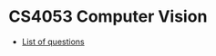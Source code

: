 
# CS4053 Computer Vision

* [List of questions](https://github.com/nating/cs-exams/tree/master/assets/notes/fourth-year/computer-vision/questions.md)
